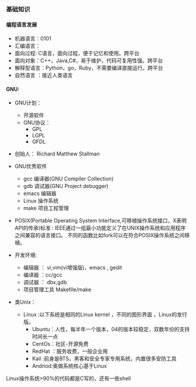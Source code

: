 ### 基础知识

#### 编程语言发展
* 机器语言：0101
* 汇编语言：
* 面向过程: C语言，面向过程，便于记忆和使用。跨平台
* 面向对象：C++，Java,C#，易于维护，代码可复用性强。跨平台
* 解释型语言：Python，go，Ruby，不需要编译直接运行。跨平台
* 自然语言 ：接近人类语言

#### GNU:
* GNU计划：
  + 开源软件
  + GNU协议：
    + GPL
    + LGPL
    + GFDL
* 创始人： Richard Matthew Stallman
* GNU优秀软件
  + gcc 编译器(GNU Compiler Collection)
  + gdb 调试器(GNU Project debugger)
  + emacs 编辑器
  + Linux 操作系统
  + make 项目工程管理



* POSIX(Portable Operating System Interface,可移植操作系统接口，X表明API的传承)标准 :
IEEE通过一组最小功能定义了在UNIX操作系统和应用程序之间兼容的语言接口。
不同的函数比如fork可以在符合POSIX操作系统之间移植。

* 开发环境:
  + 编辑器 ： vi,vim(vi增强版)，emacs , gedit
  + 编译器 ：cc/gcc
  + 调试器 ： dbx,gdb
  + 项目管理工具 Makefile/make


* 类Unix：
    + Linux :以下系统是相同的Linux kernel ，不同的图形界面 ，Linux的发行版。
      + Ubuntu：人性，每半年一个版本，04的版本较稳定，双数年份的支持时间长一点
      + CentOs：社区-开源免费
      + RedHat ：服务收费，一般企业用
      + Kail :前身是BTS，黑客和安全专家专用系统，内置很多安防工具
      + Andriod:奥做系统核心基于Linux


Linux操作系统>90%的代码都是C写的，还有一些shell